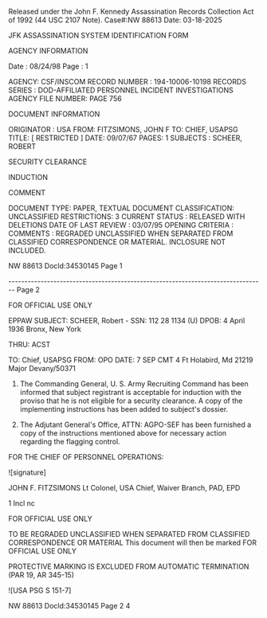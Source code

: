 Released under the John F. Kennedy
Assassination Records Collection Act of
1992 (44 USC 2107 Note). Case#:NW
88613 Date: 03-18-2025

JFK ASSASSINATION SYSTEM
IDENTIFICATION FORM

AGENCY INFORMATION

Date : 08/24/98
Page : 1

AGENCY: CSF/INSCOM
RECORD NUMBER : 194-10006-10198
RECORDS SERIES : DOD-AFFILIATED PERSONNEL INCIDENT INVESTIGATIONS
AGENCY FILE NUMBER: PAGE 756

DOCUMENT INFORMATION

ORIGINATOR : USA
FROM: FITZSIMONS, JOHN F
TO: CHIEF, USAPSG
TITLE: [ RESTRICTED ]
DATE: 09/07/67
PAGES: 1
SUBJECTS : SCHEER, ROBERT

SECURITY CLEARANCE

INDUCTION

COMMENT

DOCUMENT TYPE: PAPER, TEXTUAL DOCUMENT
CLASSIFICATION: UNCLASSIFIED
RESTRICTIONS: 3
CURRENT STATUS : RELEASED WITH DELETIONS
DATE OF LAST REVIEW : 03/07/95
OPENING CRITERIA :
COMMENTS : REGRADED UNCLASSIFIED WHEN SEPARATED FROM CLASSIFIED
CORRESPONDENCE OR MATERIAL. INCLOSURE NOT INCLUDED.

NW 88613 Docld:34530145 Page 1


-------------------------------------------------------------------------------- Page 2

FOR OFFICIAL USE ONLY

EPPAW
SUBJECT: SCHEER, Robert - SSN: 112 28 1134 (U)
DPOB: 4 April 1936 Bronx, New York

THRU: ACST

TO: Chief, USAPSG FROM: OPO DATE: 7 SEP CMT 4
Ft Holabird, Md 21219 Major Devany/50371

1. The Commanding General, U. S. Army Recruiting Command has been informed that subject registrant is acceptable for induction with the proviso that he is not eligible for a security clearance. A copy of the implementing instructions has been added to subject's dossier.

2. The Adjutant General's Office, ATTN: AGPO-SEF has been furnished a copy of the instructions mentioned above for necessary action regarding the flagging control.

FOR THE CHIEF OF PERSONNEL OPERATIONS:

![signature]

JOHN F. FITZSIMONS
Lt Colonel, USA
Chief, Waiver Branch, PAD, EPD

1 Incl
nc

FOR OFFICIAL USE ONLY

TO BE REGRADED UNCLASSIFIED WHEN SEPARATED
FROM CLASSIFIED CORRESPONDENCE OR MATERIAL
This document will then be marked
FOR OFFICIAL USE ONLY

PROTECTIVE MARKING IS EXCLUDED FROM
AUTOMATIC TERMINATION (PAR 19, AR 345-15)

![USA PSG S 151-7]

NW 88613 Docld:34530145 Page 2
4
